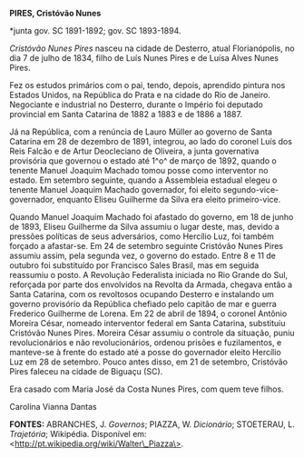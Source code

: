 **PIRES, Cristóvão Nunes**

\*junta gov. SC 1891-1892; gov. SC 1893-1894.

*Cristóvão Nunes Pires* nasceu na cidade de Desterro, atual
Florianópolis, no dia 7 de julho de 1834, filho de Luís Nunes Pires e de
Luísa Alves Nunes Pires.

Fez os estudos primários com o pai, tendo, depois, aprendido pintura nos
Estados Unidos, na República do Prata e na cidade do Rio de Janeiro.
Negociante e industrial no Desterro, durante o Império foi deputado
provincial em Santa Catarina de 1882 a 1883 e de 1886 a 1887.

Já na República, com a renúncia de Lauro Müller ao governo de Santa
Catarina em 28 de dezembro de 1891, integrou, ao lado do coronel Luís
dos Reis Falcão e de Artur Deocleciano de Oliveira, a junta governativa
provisória que governou o estado até 1^o^ de março de 1892, quando o
tenente Manuel Joaquim Machado tomou posse como interventor no estado.
Em setembro seguinte, quando a Assembleia estadual elegeu o tenente
Manuel Joaquim Machado governador, foi eleito segundo-vice-governador,
enquanto Eliseu Guilherme da Silva era eleito primeiro-vice.

Quando Manuel Joaquim Machado foi afastado do governo, em 18 de junho de
1893, Eliseu Guilherme da Silva assumiu o lugar deste, mas, devido a
pressões políticas de seus adversários, como Hercílio Luz, foi também
forçado a afastar-se. Em 24 de setembro seguinte Cristóvão Nunes Pires
assumiu assim, pela segunda vez, o governo do estado. Entre 8 e 11 de
outubro foi substituído por Francisco Sales Brasil, mas em seguida
reassumiu o posto. A Revolução Federalista iniciada no Rio Grande do
Sul, reforçada por parte dos envolvidos na Revolta da Armada, chegava
então a Santa Catarina, com os revoltosos ocupando Desterro e instalando
um governo provisório da República chefiado pelo capitão de mar e guerra
Frederico Guilherme de Lorena. Em 22 de abril de 1894, o coronel Antônio
Moreira César, nomeado interventor federal em Santa Catarina, substituiu
Cristóvão Nunes Pires. Moreira César assumiu o controle da situação,
puniu revolucionários e não revolucionários, ordenou prisões e
fuzilamentos, e manteve-se à frente do estado até a posse do governador
eleito Hercílio Luz em 28 de setembro. Pouco antes disso, em 21 de
setembro, Cristóvão Pires faleceu na cidade de Biguaçu (SC).

Era casado com Maria José da Costa Nunes Pires, com quem teve filhos.

Carolina Vianna Dantas

**FONTES:** ABRANCHES, J. *Governos*; PIAZZA, W. *Dicionário*;
STOETERAU, L. *Trajetória*; Wikipédia. Disponível em:
\<http://pt.wikipedia.org/wiki/Walter\_Piazza\>.
